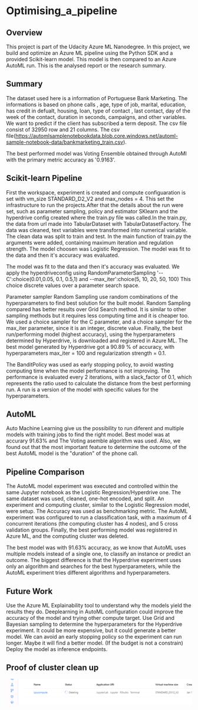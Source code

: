 # Optimising_a_pipeline

## Overview

This project is part of the Udacity Azure ML Nanodegree. In this project, we build and optimize an Azure ML pipeline using the Python SDK and a provided Scikit-learn model. This model is then compared to an Azure AutoML run. This is the analysed report or the research summary.

## Summary

The dataset used here is a information of Portuguese Bank Marketing. The informations is based on phone calls , age, type of job, marital, education, has credit in defualt, housing, loan, type of contact , last contact, day of the week of the contact, duration in seconds, campaigns, and other variables. We want to predict if the client has subscribed a term deposit. The csv file consist of 32950 row and 21 columns. 
The csv file(https://automlsamplenotebookdata.blob.core.windows.net/automl-sample-notebook-data/bankmarketing_train.csv). 

The best performed model was Voting Ensemble obtained through AutoMl with the primary metric accuracy as '0.9163'.

## Scikit-learn Pipeline

First the workspace, experiment is created and compute configuaration is set with vm_size STANDARD_D2_V2 and max_nodes = 4. This set the infrastructure to run the projects.After that the details about the run were set, such as parameter sampling, policy and estimator SKlearn and the hyperdrive config created where the train.py file was called.In the train.py, the data from url made into TabularDataset with TabularDatasetFactory. The data was cleaned, text variables were transformed into numerical variable. The clean data was split to train and test. In the main function of train.py the arguments were added, containing maximum iteration and regulation strength.
The model choosen was Logistic Regression. The model was fit to the data and then it's accuracy was evaluated. 

The model was fit to the data and then it's accuracy was evaluated. We apply the hyperdriveconfig using RandomParameterSampling '--C':choice(0.01,0.05, 0.1, 0.5,1) and --max_iter':choice(5, 10, 20, 50, 100) This choice discrete values over a parameter search space.

Parameter sampler Random Sampling use random combinations of the hyperparameters to find best solution for the built model. Random Sampling compared has better results over Grid Search method. It is similar to other sampling methods but it requires less computing time and it is cheaper too. We used a choice sampler for the C parameter, and a choice sampler for the max_iter parameter, since it is an integer, discrete value.
Finally, the best run/performing model (highest accuracy), using the hyperparameters determined by Hyperdrive, is downloaded and registered in Azure ML. The best model generated by Hyperdrive got a 90.89 % of accuracy, with hyperparameters max_iter = 100 and regularization strength = 0.1.

The BanditPolicy was used as early stopping policy, to avoid wasting computing time when the model performance is not improving. The performance is evaluated every 2 iterations, with a slack_factor of 0.1, which represents the ratio used to calculate the distance from the best performing run. A run is a version of the model with specific values for the hyperparameters.

## AutoML

Auto Machine Learning give us the possibility to run diferent and multiple models with training jobs to find the right model. Best model was at accurary 91.63% and The Voting asemble algorithm was used. Also, we found out that the most important feature to determine the outcome of the best AutoML model is the "duration" of the phone call.

## Pipeline Comparison

The AutoML model experiment was executed and controlled within the same Jupyter notebook as the Logistic Regression/Hyperdrive one. The same dataset was used, cleaned, one-hot encoded, and split. An experiment and computing cluster, similar to the Logistic Regression model, were setup. The Accuracy was used as benchmarking metric. The AutoML experiment was configured to run a classification task, with a maximum of 4 concurrent iterations (the computing cluster has 4 nodes), and 5 cross validation groups. Finally, the best performing model was registered in Azure ML, and the computing cluster was deleted.

The best model was with 91.63% accuracy, as we know that AutoML uses multiple models instead of a single one, to classify an instance or predict an outcome. The biggest difference is that the Hyperdrive experiment uses only an algorithm and searches for the best hyperparameters, while the AutoML experiment tries different algorithms and hyperparameters. 

## Future Work

Use the Azure ML Explainability tool to understand why the models yield the results they do.
Deeplearning in AutoML configuration could improve the accuracy of the model and trying other compute target.
Use Grid and Bayesian sampling to determine the hyperparameters for the Hyperdrive experiment. It could be more expensive, but it could generate a better model.
We can avoid an early stopping policy so the experiment can run longer. Maybe it will find a better model. (If the budget is not a constrain)
Deploy the model as inference endpoints.

## Proof of cluster clean up

![](cluster_cleanup.png)

